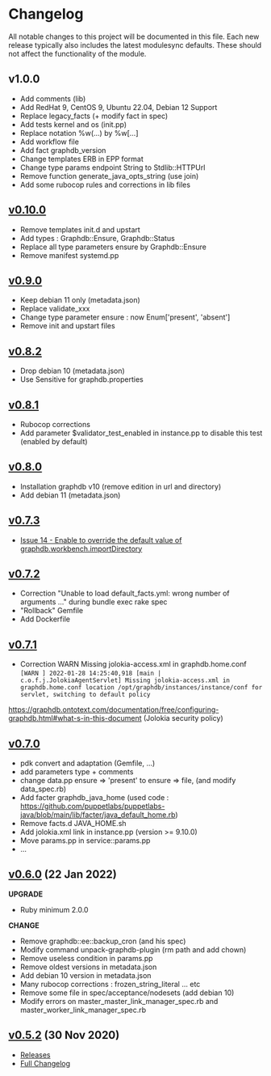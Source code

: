 # Changelog

All notable changes to this project will be documented in this file.
Each new release typically also includes the latest modulesync defaults.
These should not affect the functionality of the module.

## v1.0.0

- Add comments (lib)
- Add RedHat 9, CentOS 9, Ubuntu 22.04, Debian 12 Support
- Replace legacy_facts (+ modify fact in spec)
- Add tests kernel and os (init.pp)
- Replace notation %w(...) by %w[...]
- Add workflow file
- Add fact graphdb_version
- Change templates ERB in EPP format
- Change type params endpoint String to Stdlib::HTTPUrl
- Remove function generate_java_opts_string (use join)
- Add some rubocop rules and corrections in lib files

## [v0.10.0](https://github.com/phaedriel/puppet-graphdb/releases/tag/v0.10.0)

- Remove templates init.d and upstart
- Add types : Graphdb::Ensure, Graphdb::Status
- Replace all type parameters ensure by Graphdb::Ensure
- Remove manifest systemd.pp 

## [v0.9.0](https://github.com/phaedriel/puppet-graphdb/releases/tag/v0.9.0)

- Keep debian 11 only (metadata.json)
- Replace validate_xxx
- Change type parameter ensure : now Enum['present', 'absent']
- Remove init and upstart files

## [v0.8.2](https://github.com/phaedriel/puppet-graphdb/releases/tag/v0.8.2)

- Drop debian 10 (metadata.json)
- Use Sensitive for graphdb.properties

## [v0.8.1](https://github.com/phaedriel/puppet-graphdb/releases/tag/v0.8.1)

- Rubocop corrections
- Add parameter $validator_test_enabled in instance.pp to disable this test (enabled by default)

## [v0.8.0](https://github.com/phaedriel/puppet-graphdb/releases/tag/v0.8.0)

- Installation graphdb v10 (remove edition in url and directory)
- Add debian 11 (metadata.json)

## [v0.7.3](https://github.com/phaedriel/puppet-graphdb/releases/tag/v0.7.3)

- [Issue 14 - Enable to override the default value of graphdb.workbench.importDirectory](https://github.com/Ontotext-AD/puppet-graphdb/issues/14)

## [v0.7.2](https://github.com/phaedriel/puppet-graphdb/releases/tag/v0.7.2)

- Correction "Unable to load default_facts.yml: wrong number of arguments ..." during bundle exec rake spec
- "Rollback" Gemfile
- Add Dockerfile 

## [v0.7.1](https://github.com/phaedriel/puppet-graphdb/releases/tag/v0.7.1)

- Correction WARN Missing jolokia-access.xml in graphdb.home.conf
`[WARN ] 2022-01-28 14:25:40,918 [main | c.o.f.j.JolokiaAgentServlet] Missing jolokia-access.xml in graphdb.home.conf location /opt/graphdb/instances/instance/conf for servlet, switching to default policy`

https://graphdb.ontotext.com/documentation/free/configuring-graphdb.html#what-s-in-this-document (Jolokia security policy)

## [v0.7.0](https://github.com/phaedriel/puppet-graphdb/releases/tag/v0.7.0)

- pdk convert and adaptation (Gemfile, ...)
- add parameters type + comments
- change data.pp ensure  => 'present' to ensure  => file, (and modify data_spec.rb)
- Add facter graphdb_java_home (used code : https://github.com/puppetlabs/puppetlabs-java/blob/main/lib/facter/java_default_home.rb)
- Remove facts.d JAVA_HOME.sh
- Add jolokia.xml link in instance.pp (version >= 9.10.0)
- Move params.pp in service::params.pp
- ...

## [v0.6.0](https://github.com/phaedriel/puppet-graphdb/releases/tag/v0.6.0) (22 Jan 2022)

__UPGRADE__
- Ruby minimum 2.0.0

__CHANGE__
- Remove graphdb::ee::backup_cron (and his spec)
- Modify command unpack-graphdb-plugin (rm path and add chown)
- Remove useless condition in params.pp 
- Remove oldest versions in metadata.json
- Add debian 10 version in metadata.json
- Many rubocop corrections : frozen_string_literal ... etc
- Remove some file in spec/acceptance/nodesets (add debian 10)
- Modify errors on master_master_link_manager_spec.rb and master_worker_link_manager_spec.rb

## [v0.5.2](https://github.com/Ontotext-AD/puppet-graphdb/releases/tag/0.5.2) (30 Nov 2020)

- [Releases](https://github.com/Ontotext-AD/puppet-graphdb/releases)
- [Full Changelog](https://github.com/Ontotext-AD/puppet-graphdb/commits/master)
